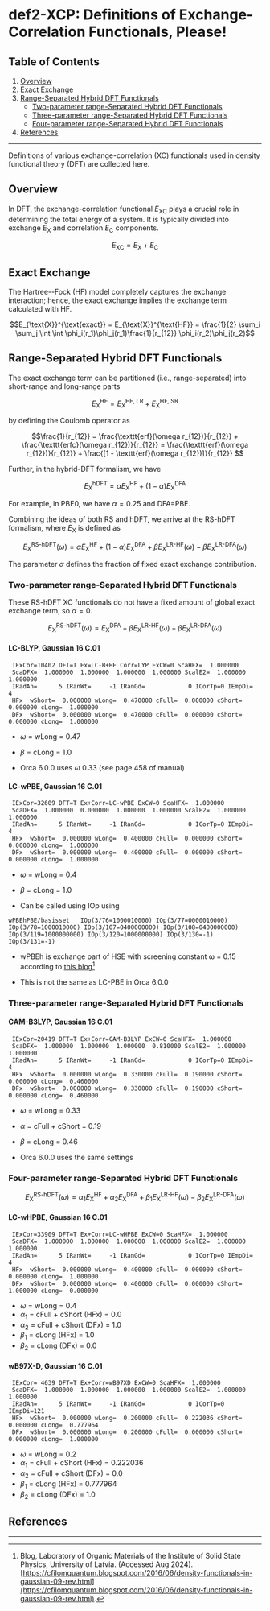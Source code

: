 # def2-XCP: Definitions of Exchange-Correlation Functionals, Please!

## Table of Contents
1. [Overview](#overview)
2. [Exact Exchange](#exact-exchange)
3. [Range-Separated Hybrid DFT Functionals](#range-separated-hybrid-dft-functionals)
   - [Two-parameter range-Separated Hybrid DFT Functionals](#two-parameter-range-separated-hybrid-dft-functionals)
   - [Three-parameter range-Separated Hybrid DFT Functionals](#three-parameter-range-separated-hybrid-dft-functionals)
   - [Four-parameter range-Separated Hybrid DFT Functionals](#four-parameter-range-separated-hybrid-dft-functionals)
5. [References](#references) 

---

Definitions of various exchange-correlation (XC) functionals used in density functional theory (DFT) are collected here.

## Overview

In DFT, the exchange-correlation functional $E_{\text{XC}}$ plays a crucial role in determining the total energy of a system. It is typically divided into exchange $E_{\text{X}}$ and correlation $E_{\text{C}}$ components.

$$ E_{\text{XC}} = E_{\text{X}} + E_{\text{C}} $$


## Exact Exchange

The Hartree--Fock (HF) model completely captures the exchange interaction; hence, the exact exchange implies the exchange term calculated with HF.

$$E_{\text{X}}^{\text{exact}} = E_{\text{X}}^{\text{HF}} = \frac{1}{2} \sum_i \sum_j \int \int \phi_i(r_1)\phi_j(r_1)\frac{1}{r_{12}} \phi_i(r_2)\phi_j(r_2)$$


## Range-Separated Hybrid DFT Functionals

The exact exchange term can be partitioned (i.e., range-separated) into short-range and long-range parts

$$ E_{\text{X}}^{\text{HF}} = E_{\text{X}}^{\text{HF, LR}} + E_{\text{X}}^{\text{HF, SR}}$$

by defining the Coulomb operator as

$$\frac{1}{r_{12}} = \frac{\texttt{erf}(\omega r_{12})}{r_{12}} + \frac{\texttt{erfc}(\omega r_{12})}{r_{12}} = \frac{\texttt{erf}(\omega r_{12})}{r_{12}} + \frac{[1 - \texttt{erf}(\omega r_{12})]}{r_{12}} $$

Further, in the hybrid-DFT formalism, we have

$$ E_{\text{X}}^{\text{hDFT}} = \alpha E_{\text{X}}^{\text{HF}} + (1 - \alpha) E_{\text{X}}^{\text{DFA}}  $$

For example, in PBE0, we have $\alpha=0.25$ and DFA=PBE.

Combining the ideas of both RS and hDFT, we arrive at the RS-hDFT formalism, where $E_{\text{X}}$ is defined as

$$ E_{\text{X}}^{\text{RS-hDFT}} (\omega) = \alpha E_{\text{X}}^{\text{HF}} + (1 - \alpha) E_{\text{X}}^{\text{DFA}} + \beta E_{\text{X}}^{\text{LR-HF}} (\omega) - \beta E_{\text{X}}^{\text{LR-DFA}} (\omega)  $$

The parameter $\alpha$ defines the fraction of fixed exact exchange contribution.

### Two-parameter range-Separated Hybrid DFT Functionals

These RS-hDFT XC functionals do not have a fixed amount of global exact exchange term, so $\alpha=0$.

$$ E_{\text{X}}^{\text{RS-hDFT}} (\omega) =  E_{\text{X}}^{\text{DFA}} + \beta E_{\text{X}}^{\text{LR-HF}} (\omega) - \beta E_{\text{X}}^{\text{LR-DFA}} (\omega)  $$

#### LC-BLYP, Gaussian 16 C.01
```
 IExCor=10402 DFT=T Ex=LC-B+HF Corr=LYP ExCW=0 ScaHFX=  1.000000
 ScaDFX=  1.000000  1.000000  1.000000  1.000000 ScalE2=  1.000000  1.000000
 IRadAn=      5 IRanWt=     -1 IRanGd=            0 ICorTp=0 IEmpDi=  4
 HFx  wShort=  0.000000 wLong=  0.470000 cFull=  0.000000 cShort=  0.000000 cLong=  1.000000
 DFx  wShort=  0.000000 wLong=  0.470000 cFull=  0.000000 cShort=  0.000000 cLong=  1.000000
```

- $\omega$ = wLong = 0.47 
- $\beta$ = cLong = 1.0 

- Orca 6.0.0 uses  $\omega$ 0.33 (see page 458 of manual)
  
#### LC-wPBE, Gaussian 16 C.01
```
 IExCor=32609 DFT=T Ex+Corr=LC-wPBE ExCW=0 ScaHFX=  1.000000
 ScaDFX=  1.000000  0.000000  1.000000  1.000000 ScalE2=  1.000000  1.000000
 IRadAn=      5 IRanWt=     -1 IRanGd=            0 ICorTp=0 IEmpDi=  4
 HFx  wShort=  0.000000 wLong=  0.400000 cFull=  0.000000 cShort=  0.000000 cLong=  1.000000
 DFx  wShort=  0.000000 wLong=  0.400000 cFull=  0.000000 cShort=  0.000000 cLong=  1.000000
```

- $\omega$ = wLong = 0.4 
- $\beta$ = cLong = 1.0

- Can be called using IOp using
```
wPBEhPBE/basisset   IOp(3/76=1000010000) IOp(3/77=0000010000) IOp(3/78=1000010000) IOp(3/107=0400000000) IOp(3/108=0400000000) IOp(3/119=1000000000) IOp(3/120=1000000000) IOp(3/130=-1) IOp(3/131=-1)
```
- wPBEh is exchange part of HSE with screening constant ω = 0.15 according to [this blog](https://cfilomquantum.blogspot.com/2016/06/density-functionals-in-gaussian-09-rev.html)[^1]
  
- This is not the same as LC-PBE in Orca 6.0.0

### Three-parameter range-Separated Hybrid DFT Functionals

#### CAM-B3LYP, Gaussian 16 C.01
```
 IExCor=20419 DFT=T Ex+Corr=CAM-B3LYP ExCW=0 ScaHFX=  1.000000
 ScaDFX=  1.000000  1.000000  1.000000  0.810000 ScalE2=  1.000000  1.000000
 IRadAn=      5 IRanWt=     -1 IRanGd=            0 ICorTp=0 IEmpDi=  4
 HFx  wShort=  0.000000 wLong=  0.330000 cFull=  0.190000 cShort=  0.000000 cLong=  0.460000
 DFx  wShort=  0.000000 wLong=  0.330000 cFull=  0.190000 cShort=  0.000000 cLong=  0.460000
```

- $\omega$ = wLong = 0.33
- $\alpha$ = cFull + cShort = 0.19
- $\beta$ = cLong = 0.46

- Orca 6.0.0 uses the same settings

### Four-parameter range-Separated Hybrid DFT Functionals

$$ E_{\text{X}}^{\text{RS-hDFT}} (\omega) = \alpha_1 E_{\text{X}}^{\text{HF}} + \alpha_2 E_{\text{X}}^{\text{DFA}} + \beta_1 E_{\text{X}}^{\text{LR-HF}} (\omega) - \beta_2 E_{\text{X}}^{\text{LR-DFA}} (\omega)  $$

#### LC-wHPBE, Gaussian 16 C.01
```
 IExCor=33909 DFT=T Ex+Corr=LC-wHPBE ExCW=0 ScaHFX=  1.000000
 ScaDFX=  1.000000  1.000000  1.000000  1.000000 ScalE2=  1.000000  1.000000
 IRadAn=      5 IRanWt=     -1 IRanGd=            0 ICorTp=0 IEmpDi=  4
 HFx  wShort=  0.000000 wLong=  0.400000 cFull=  0.000000 cShort=  0.000000 cLong=  1.000000
 DFx  wShort=  0.000000 wLong=  0.400000 cFull=  0.000000 cShort=  1.000000 cLong=  0.000000
```

- $\omega$ = wLong = 0.4
- $\alpha_1$ = cFull + cShort (HFx) = 0.0
- $\alpha_2$ = cFull + cShort (DFx) = 1.0 
- $\beta_1$ = cLong (HFx) = 1.0
- $\beta_2$ = cLong (DFx) = 0.0
  
#### wB97X-D, Gaussian 16 C.01
```
 IExCor= 4639 DFT=T Ex+Corr=wB97XD ExCW=0 ScaHFX=  1.000000
 ScaDFX=  1.000000  1.000000  1.000000  1.000000 ScalE2=  1.000000  1.000000
 IRadAn=      5 IRanWt=     -1 IRanGd=            0 ICorTp=0 IEmpDi=121
 HFx  wShort=  0.000000 wLong=  0.200000 cFull=  0.222036 cShort=  0.000000 cLong=  0.777964
 DFx  wShort=  0.000000 wLong=  0.200000 cFull=  0.000000 cShort=  0.000000 cLong=  1.000000
```

- $\omega$ = wLong = 0.2
- $\alpha_1$ = cFull + cShort (HFx) = 0.222036
- $\alpha_2$ = cFull + cShort (DFx) = 0.0 
- $\beta_1$ = cLong (HFx) = 0.777964
- $\beta_2$ = cLong (DFx) = 1.0


## References

[^1]: Blog, Laboratory of Organic Materials of the Institute of Solid State Physics, University of Latvia. (Accessed Aug 2024). [https://cfilomquantum.blogspot.com/2016/06/density-functionals-in-gaussian-09-rev.html](https://cfilomquantum.blogspot.com/2016/06/density-functionals-in-gaussian-09-rev.html).

---

